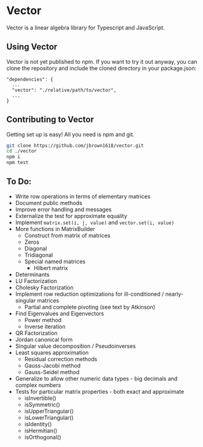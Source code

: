 # Vector

Vector is a linear algebra library for Typescript and JavaScript.

## Using Vector

Vector is not yet published to npm. If you want to try it out anyway, you can clone the repository
and include the cloned directory in your package.json:

```
"dependencies": {
  ...
  "vector": "./relative/path/to/vector",
  ...
}
```

## Contributing to Vector

Getting set up is easy! All you need is npm and git.

```bash
git clone https://github.com/jbrown1618/vector.git
cd ./vector
npm i
npm test
```

## To Do:

- Write row operations in terms of elementary matrices
- Document public methods
- Improve error handling and messages
- Externalize the test for approximate equality
- Implement `matrix.set(i, j, value)` and `vector.set(i, value)`
- More functions in MatrixBuilder
  - Construct from matrix of matrices
  - Zeros
  - Diagonal
  - Tridiagonal
  - Special named matrices
    - Hilbert matrix
- Determinants
- LU Factorization
- Cholesky Factorization
- Implement row reduction optimizations for ill-conditioned / nearly-singular matrices
  - Partial and complete pivoting (see text by Atkinson)
- Find Eigenvalues and Eigenvectors
  - Power method
  - Inverse iteration
- QR Factorization
- Jordan canonical form
- Singular value decomposition / Pseudoinverses
- Least squares approximation
  - Residual correction methods
  - Gauss-Jacobi method
  - Gauss-Seidel method
- Generalize to allow other numeric data types - big decimals and complex numbers
- Tests for particular matrix properties - both exact and approximate
  - isInvertible()
  - isSymmetric()
  - isUpperTriangular()
  - isLowerTriangular()
  - isIdentity()
  - isHermitian()
  - isOrthogonal()
